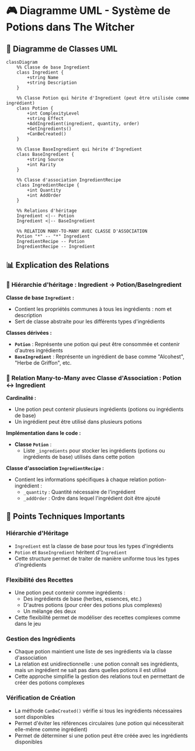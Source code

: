 # 🎮 Diagramme UML - Système de Potions dans The Witcher

## 🔗 Diagramme de Classes UML

```mermaid
classDiagram
    %% Classe de base Ingredient
    class Ingredient {
        +string Name
        +string Description
    }
    
    %% Classe Potion qui hérite d'Ingredient (peut être utilisée comme ingrédient)
    class Potion {
        +int ComplexityLevel
        +string Effect
        +AddIngredient(ingredient, quantity, order)
        +GetIngredients()
        +CanBeCreated()
    }
    
    %% Classe BaseIngredient qui hérite d'Ingredient
    class BaseIngredient {
        +string Source
        +int Rarity
    }

    %% Classe d'association IngredientRecipe
    class IngredientRecipe {
        +int Quantity
        +int AddOrder
    }

    %% Relations d'héritage
    Ingredient <|-- Potion
    Ingredient <|-- BaseIngredient
    
    %% RELATION MANY-TO-MANY AVEC CLASSE D'ASSOCIATION
    Potion "*" -- "*" Ingredient
    IngredientRecipe -- Potion
    IngredientRecipe -- Ingredient
```

## 📊 Explication des Relations

### 🔄 **Hiérarchie d'héritage : Ingredient → Potion/BaseIngredient**

**Classe de base `Ingredient` :**
- Contient les propriétés communes à tous les ingrédients : nom et description
- Sert de classe abstraite pour les différents types d'ingrédients

**Classes dérivées :**
- **`Potion`** : Représente une potion qui peut être consommée et contenir d'autres ingrédients
- **`BaseIngredient`** : Représente un ingrédient de base comme "Alcohest", "Herbe de Griffon", etc.

### 🔄 **Relation Many-to-Many avec Classe d'Association : Potion ↔ Ingredient**

**Cardinalité :** 
- Une potion peut contenir plusieurs ingrédients (potions ou ingrédients de base)
- Un ingrédient peut être utilisé dans plusieurs potions

**Implémentation dans le code :**
- **Classe `Potion`** : 
  - Liste `_ingredients` pour stocker les ingrédients (potions ou ingrédients de base) utilisés dans cette potion

**Classe d'association `IngredientRecipe` :**
- Contient les informations spécifiques à chaque relation potion-ingrédient :
  - `_quantity` : Quantité nécessaire de l'ingrédient
  - `_addOrder` : Ordre dans lequel l'ingrédient doit être ajouté

## 🔧 Points Techniques Importants

### **Hiérarchie d'Héritage**
- `Ingredient` est la classe de base pour tous les types d'ingrédients
- `Potion` et `BaseIngredient` héritent d'`Ingredient`
- Cette structure permet de traiter de manière uniforme tous les types d'ingrédients

### **Flexibilité des Recettes**
- Une potion peut contenir comme ingrédients :
  - Des ingrédients de base (herbes, essences, etc.)
  - D'autres potions (pour créer des potions plus complexes)
  - Un mélange des deux
- Cette flexibilité permet de modéliser des recettes complexes comme dans le jeu

### **Gestion des Ingrédients**
- Chaque potion maintient une liste de ses ingrédients via la classe d'association
- La relation est unidirectionnelle : une potion connaît ses ingrédients, mais un ingrédient ne sait pas dans quelles potions il est utilisé
- Cette approche simplifie la gestion des relations tout en permettant de créer des potions complexes

### **Vérification de Création**
- La méthode `CanBeCreated()` vérifie si tous les ingrédients nécessaires sont disponibles
- Permet d'éviter les références circulaires (une potion qui nécessiterait elle-même comme ingrédient)
- Permet de déterminer si une potion peut être créée avec les ingrédients disponibles
